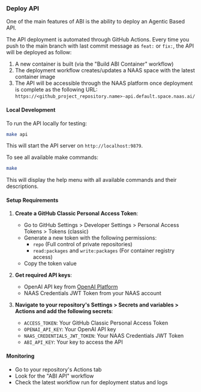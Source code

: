 ### Deploy API

One of the main features of ABI is the ability to deploy an Agentic Based API.

The API deployment is automated through GitHub Actions. Every time you push to the main branch with last commit message as `feat:` or `fix:`, the API will be deployed as follow:

1. A new container is built (via the "Build ABI Container" workflow)
2. The deployment workflow creates/updates a NAAS space with the latest container image
3. The API will be accessible through the NAAS platform once deployment is complete as the following URL: `https://<github_project_repository.name>-api.default.space.naas.ai/`

#### Local Development

To run the API locally for testing:

```bash
make api
```

This will start the API server on `http://localhost:9879`.

To see all available make commands:

```bash
make
```

This will display the help menu with all available commands and their descriptions.

#### Setup Requirements

1. **Create a GitHub Classic Personal Access Token**:
   - Go to GitHub Settings > Developer Settings > Personal Access Tokens > Tokens (classic)
   - Generate a new token with the following permissions:
     - `repo` (Full control of private repositories)
     - `read:packages` and `write:packages` (For container registry access)
   - Copy the token value

2. **Get required API keys**:
   - OpenAI API key from [OpenAI Platform](https://platform.openai.com/api-keys)
   - NAAS Credentials JWT Token from your NAAS account

3. **Navigate to your repository's Settings > Secrets and variables > Actions and add the following secrets**:
   - `ACCESS_TOKEN`: Your GitHub Classic Personal Access Token
   - `OPENAI_API_KEY`: Your OpenAI API key
   - `NAAS_CREDENTIALS_JWT_TOKEN`: Your NAAS Credentials JWT Token
   - `ABI_API_KEY`: Your key to access the API

#### Monitoring

- Go to your repository's Actions tab
- Look for the "ABI API" workflow
- Check the latest workflow run for deployment status and logs

